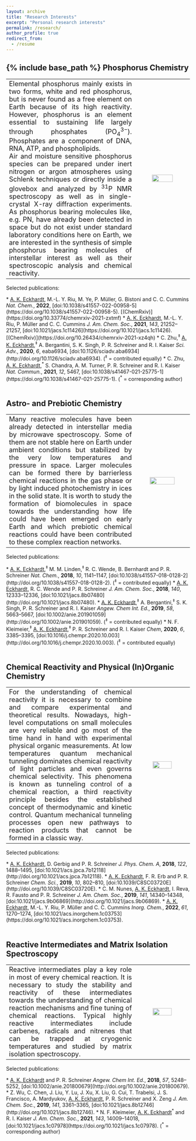 ```yaml
---
layout: archive
title: "Research Interests"
excerpt: "Personal research interests"
permalink: /research/
author_profile: true
redirect_from:
  - /resume
---
```


{% include base_path %}
Phosphorus Chemistry
------
<p style='text-align: justify;'> 
<style>table, th, td {border: transparent;}</style>
<table><tr><td style="width:70%;" align="justify" valign="middle">
<font size="4">Elemental phosphorus mainly exists in two forms, white and red phosphorus, but is never found as a free element on Earth because of its high reactivity. 
However, phosphorus is an element essential to sustaining life largely through phosphates (PO<sub>4</sub><sup>3−</sup>). 
Phosphates are a component of DNA, RNA, ATP, and phospholipids. <br/>
Air and moisture sensitive phosphorus species can be prepared under inert nitrogen or argon atmospheres using Schlenk techniques or directly inside a glovebox and analyzed by <sup>31</sup>P NMR spectroscopy as well as in single-crystal X-ray diffraction experiments. 
As phosphorus bearing molecules like, e.g. PN, have already been detected in space but do not exist under standard laboratory conditions here on Earth, we are interested in the synthesis of simple phosphorus bearing molecules of interstellar interest as well as their spectroscopic analysis and chemical reactivity.
</font></td>
	<td style="width:30%;" align="center" valign="middle"><img src="https://AKEckhardt.github.io/images/PN.jpg" width="65%" height="auto%" align="middle"></td>
</tr></table>
Selected publications:</p>
* <u>A. K. Eckhardt</u>, M.-L. Y. Riu, M. Ye, P. Müller, G. Bistoni and C. C. Cummins <i>Nat. Chem.</i>, <b>2022</b>, [doi:10.1038/s41557-022-00958-5](https://doi.org/10.1038/s41557-022-00958-5). [(ChemRxiv)](https://doi.org/10.33774/chemrxiv-2021-zxtmf)
* <u>A. K. Eckhardt</u>, M.-L. Y. Riu, P. Müller and C. C. Cummins <i>J. Am. Chem. Soc.</i>, <b>2021</b>, <i>143</i>, 21252–21257, [doi:10.1021/jacs.1c11426](https://doi.org/10.1021/jacs.1c11426).  [(ChemRxiv)](https://doi.org/10.26434/chemrxiv-2021-xz4qh)
* C. Zhu,<sup>‡</sup> <u>A. K. Eckhardt</u>,<sup>‡</sup> A. Bergantini, S. K. Singh, P. R. Schreiner and R. I. Kaiser <i>Sci. Adv.</i>, <b>2020</b>, <i>6</i>, eaba6934, [doi:10.1126/sciadv.aba6934](http://doi.org/10.1126/sciadv.aba6934). (<sup>‡</sup> = contributed equally)
* C. Zhu, <u>A. K. Eckhardt</u>,<sup>*</sup> S. Chandra, A. M. Turner, P. R. Schreiner and R. I. Kaiser <i>Nat. Commun.</i>, <b>2021</b>, <i>12</i>, 5467, [doi:10.1038/s41467-021-25775-1](https://doi.org/10.1038/s41467-021-25775-1). (<sup>*</sup> = corresponding author)
<br/>
<br/>

Astro- and Prebiotic Chemistry
------
<table>
<tr><td style="width:70%;" align="justify" valign="middle"><font size="4">
Many reactive molecules have been already detected in interstellar media by microwave spectroscopy. Some of them are not stable here on Earth under ambient conditions but stabilized by the very low temperatures and pressure in space. 
Larger molecules can be formed there by barrierless chemical reactions in the gas phase or by light induced photochemistry in ices in the solid state. 
It is worth to study the formation of biomolecules in space towards the understanding how life could have been emerged on early Earth and which prebiotic chemical reactions could have been contributed to these complex reaction networks.
</font></td>
<td style="width:30%;" align="center" valign="middle"><img src="https://AKEckhardt.github.io/images/sugar.jpg" width="71%" height="auto%" align="middle"></td>
</tr></table>
<p style='text-align: justify;'>Selected publications:</p>
* <u>A. K. Eckhardt</u>,<sup>‡</sup> M. M. Linden,<sup>‡</sup> R. C. Wende, B. Bernhardt and P. R. Schreiner <i>Nat. Chem.</i>, <b>2018</b>, <i>10</i>, 1141–1147, [doi:10.1038/s41557-018-0128-2](http://doi.org/10.1038/s41557-018-0128-2). (<sup>‡</sup> = contributed equally)
* <u>A. K. Eckhardt</u>, R. C. Wende and P. R. Schreiner <i>J. Am. Chem. Soc.</i>, <b>2018</b>, <i>140</i>, 12333–12336, [doi:10.1021/jacs.8b07480](http://doi.org/10.1021/jacs.8b07480). 
* <u>A. K. Eckhardt</u>,<sup>‡</sup> A. Bergantini,<sup>‡</sup> S. K. Singh, P. R. Schreiner and R. I. Kaiser <i>Angew. Chem Int. Ed.</i>, <b>2019</b>, <i>58</i>, 5663–5667, [doi:10.1002/anie.201901059](http://doi.org/10.1002/anie.201901059). (<sup>‡</sup> = contributed equally) 
* N. F. Kleimeier,<sup>‡</sup> <u>A. K. Eckhardt</u>,<sup>‡</sup> P. R. Schreiner and R. I. Kaiser <i>Chem</i>, <b>2020</b>, <i>6</i>, 3385–3395, [doi:10.1016/j.chempr.2020.10.003](http://doi.org/10.1016/j.chempr.2020.10.003). (<sup>‡</sup> = contributed equally)
<br/>
<br/>

Chemical Reactivity and Physical (In)Organic Chemistry
------
<table>
<tr><td style="width:70%;" align="justify" valign="middle"><font size="4">
For the understanding of chemical reactivity it is necessary to combine and compare experimental and theoretical results. Nowadays, high-level computations on small molecules are very reliable and go most
of the time hand in hand with experimental physical organic measurements. 
At low temperatures quantum mechanical tunneling dominates chemical reactivity of light particles and even governs chemical selectivity. 
This phenomena is known as tunneling control of a chemical reaction, a third reactivity principle besides the established concept of thermodynamic and kinetic control.
Quantum mechanical tunneling processes open new pathways to reaction products that cannot be formed in a classic way.
</font></td>
<td style="width:30%;" align="center" valign="middle"><img src="https://AKEckhardt.github.io/images/Tunneling.png" width="62%" height="auto%" align="middle"></td>
</tr></table>
<p style='text-align: justify;'>Selected publications:</p>
* <u>A. K. Eckhardt</u>, D. Gerbig and P. R. Schreiner <i>J. Phys. Chem. A</i>, <b>2018</b>, <i>122</i>, 1488–1495, [doi:10.1021/acs.jpca.7b12118](http://doi.org/10.1021/acs.jpca.7b12118). 
* <u>A. K. Eckhardt</u>, F. R. Erb and P. R. Schreiner <i>Chem. Sci.</i>, <b>2019</b>, <i>10</i>, 802–810, [doi:10.1039/C8SC03720E](http://doi.org/10.1039/C8SC03720E). 
* C. M. Nunes, <u>A. K. Eckhardt</u>, I. Reva, R. Fausto and P. R. Schreiner <i>J. Am. Chem. Soc.</i>, <b>2019</b>, <i>141</i>, 14340–14348, [doi:10.1021/jacs.9b06869](http://doi.org/10.1021/jacs.9b06869). 
* <u>A. K. Eckhardt</u>, M.-L. Y. Riu, P. Müller and C. C. Cummins <i>Inorg. Chem.</i>, <b>2022</b>, <i>61</i>, 1270–1274, [doi:10.1021/acs.inorgchem.1c03753](https://doi.org/10.1021/acs.inorgchem.1c03753). 
<br/>
<br/>


Reactive Intermediates and Matrix Isolation Spectroscopy
------
<table>
<tr><td style="width:70%;" align="justify" valign="middle"><font size="4">
Reactive intermediates play a key role in most of every chemical reaction. It is necessary to study the stability and reactivity of these intermediates towards the understanding of chemical reaction mechanisms and fine tuning of chemical reactions.
Typical highly reactive intermediates include carbenes, radicals and nitrenes that can be trapped at cryogenic temperatures and studied by matrix isolation spectroscopy.
</font></td>
<td style="width:30%;" align="center" valign="middle"><img src="https://AKEckhardt.github.io/images/HCNH2.png" width="62%" height="auto%" align="middle"></td>
</tr></table>
<p style='text-align: justify;'>Selected publications:</p>
* <u>A. K. Eckhardt</u> and P. R. Schreiner <i>Angew. Chem Int. Ed.</i>, <b>2018</b>, <i>57</i>, 5248–5252, [doi:10.1002/anie.201800679](http://doi.org/10.1002/anie.201800679).
* Z. Wu, C. Chen, J. Liu, Y. Lu, J. Xu, X. Liu, G. Cui, T. Trabelsi, J. S. Francisco, A. Mardyukov, <u>A. K. Eckhardt</u>, P. R. Schreiner and X. Zeng <i>J. Am. Chem. Soc.</i>, <b>2019</b>, <i>141</i>, 3361–3365, [doi:10.1021/jacs.8b12746](http://doi.org/10.1021/jacs.8b12746). 
* N. F. Kleimeier, <u>A. K. Eckhardt</u><sup>*</sup> and R. I. Kaiser <i>J. Am. Chem. Soc.</i>, <b>2021</b>, <i>143</i>, 14009–14018, [doi:10.1021/jacs.1c07978](https://doi.org/10.1021/jacs.1c07978). (<sup>*</sup> = corresponding author) 


